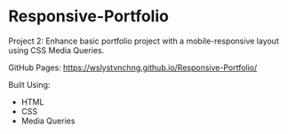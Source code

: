# Responsive-Portfolio

Project 2: Enhance basic portfolio project with a mobile-responsive layout using CSS Media Queries.

GitHub Pages: https://wslystvnchng.github.io/Responsive-Portfolio/

Built Using:
<ul>
  <li>HTML</li>
  <li>CSS</li>
  <li>Media Queries</li>
</ul>
